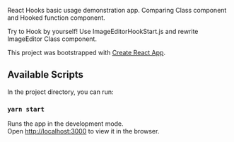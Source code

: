 React Hooks basic usage demonstration app. Comparing Class component and Hooked function component.

Try to Hook by yourself! Use ImageEditorHookStart.js and rewrite ImageEditor Class component.

This project was bootstrapped with [Create React App](https://github.com/facebook/create-react-app).

## Available Scripts

In the project directory, you can run:

### `yarn start`

Runs the app in the development mode.<br>
Open [http://localhost:3000](http://localhost:3000) to view it in the browser.
